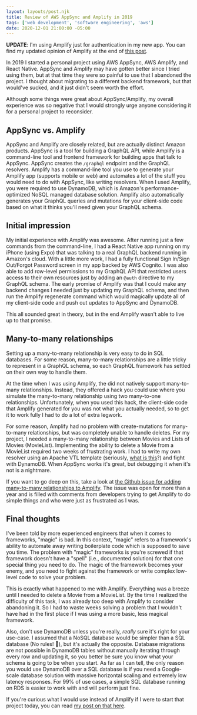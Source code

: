 ```yaml
---
layout: layouts/post.njk
title: Review of AWS AppSync and Amplify in 2019
tags: ['web development', 'software engineering', 'aws']
date: 2020-12-01 21:00:00 -05:00
---
```


**UPDATE**: I'm using Amplify just for authentication in my new app.
You can find my updated opinion of Amplify at the end of [this post](/post/dating_app_update_1).

In 2019 I started a personal project using AWS AppSync, AWS Amplify, and React Native.
AppSync and Amplify may have gotten better since I tried using them, but at that time
they were so painful to use that I abandoned the project. I thought about migrating to a different
backend framework, but that would've sucked, and it just didn't seem worth the effort.

Although some things were great about AppSync/Amplify, my overall experience was so negative
that I would strongly urge anyone considering it for a personal project to reconsider.

## AppSync vs. Amplify

AppSync and Amplify are closely related, but are actually distinct Amazon products.
AppSync is a tool for building a GraphQL API, while Amplify is a command-line tool and frontend
framework for building apps that talk to AppSync. AppSync creates the `/graphql` endpoint and
the GraphQL resolvers. Amplify has a command-line tool you use to generate your Amplify app
(supports mobile or web) and automates a lot of the stuff you would need to do with AppSync, like
writing resolvers. When I used Amplify, you were required to use DynamoDB, which is Amazon's
performance-optimized NoSQL managed database solution. Amplify also automatically generates your GraphQL
queries and mutations for your client-side code based on what it thinks you'll need given your
GraphQL schema.

## Initial impression

My initial experience with Amplify was awesome. After running just
a few commands from the command-line, I had a React Native app running on my iPhone
(using Expo) that was talking to a real GraphQL backend running in Amazon's cloud.
With a little more work, I had a fully functional
Sign In/Sign Out/Forgot Password screen in my app backed by AWS Cognito.
I was also able to add row-level permissions to my GraphQL API that restricted
users access to their own resources just by adding an `@auth` directive to
my GraphQL schema. The early promise of Amplify was that I could make any backend
changes I needed just by updating my GraphQL schema, and then run the Amplify
regenerate command which would magically update all of my client-side
code and push out updates to AppSync and DynamoDB.

This all sounded great in theory, but in the end Amplify wasn't able to live
up to that promise.

## Many-to-many relationships

Setting up a many-to-many relationship is very easy to do in SQL databases.
For some reason, many-to-many relationships are a little tricky to represent in
a GraphQL schema, so each GraphQL framework has settled on their own way to handle them.

At the time when I was using Amplify, the did not natively support many-to-many
relationships. Instead, they offered a hack you could use where you simulate
the many-to-many relationship using two many-to-one relationships.
Unfortunately, when you used this hack, the
client-side code that Amplify generated for you was not what you actually needed,
so to get it to work fully I had to do a lot of extra legwork.

For some reason, Amplify had no problem with create-mutations for many-to-many
relationships, but was completely unable to handle deletes. For my project,
I needed a many-to-many relationship between Movies and Lists of Movies (MovieList).
Implementing the ability to delete a Movie from a MovieList required two weeks of frustrating work.
I had to write my own resolver using an Apache VTL template
(seriously, [what is this](http://velocity.apache.org)?)
and fight with DynamoDB. When AppSync works it's great, but debugging it when it's not
is a nightmare.

If you want to go deep on this, take a look at
[the Github issue for adding many-to-many relationships to Amplify](https://github.com/aws-amplify/amplify-cli/issues/91).
The issue was open for more than a year
and is filled with comments from developers trying to get Amplify to do simple
things and who were just as frustrated as I was.

## Final thoughts

I've been told by more experienced engineers that when it comes to frameworks, "magic" is bad.
In this context, "magic" refers to a framework's ability to automate away writing
boilerplate code which is supposed to save you time. The problem with "magic" frameworks
is you're screwed if that framework doesn't have a "spell" (i.e., documented solution) for that one special
thing you need to do. The magic of the framework becomes your enemy, and you need to fight
against the framework or write complex low-level code to solve your problem.

This is exactly what happened to me with Amplify. Everything was a breeze until I needed
to delete a Movie from a MovieList. By the time I realized the difficulty of this task,
I was already too deep with Amplify to consider abandoning it. So I had to waste weeks solving
a problem that I wouldn't have had in the first place if I was using a more basic,
less magical framework.

Also, don't use DynamoDB unless you're really, _really_ sure it's right
for your use-case. I assumed that a NoSQL database would be simpler than a SQL
database (No rules! 🥳), but it's actually the opposite. Database migrations
are not possible in DynamoDB tables without manually iterating through every
row and updating it, so you better be sure you know what your schema is going
to be when you start. As far as I can tell, the only reason you would use
DynamoDB over a SQL database is if you need a Google-scale database solution
with massive horizontal scaling and extremely low latency responses.
For 99% of use cases, a simple SQL database running on RDS is easier to work with
and will perform just fine.

If you're curious what I would use instead of Amplify if I were to start that project today, you
can read [my post on that here](/post/backend_for_dating_app).